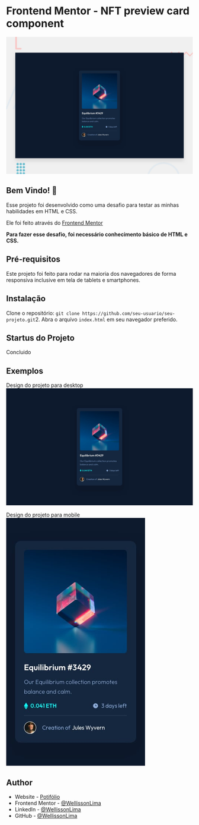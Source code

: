 # Frontend Mentor - NFT preview card component

![Design preview for the NFT preview card component coding challenge](./design/desktop-preview.jpg)

## Bem Vindo! 👋

Esse projeto foi desenvolvido como uma desafio para testar as minhas habilidades em HTML e CSS.

Ele foi feito através do [Frontend Mentor](https://www.frontendmentor.io)

**Para fazer esse desafio, foi necessário conhecimento básico de HTML e CSS.**

## Pré-requisitos

Este projeto foi feito para rodar na maioria dos navegadores de forma responsiva inclusive em tela de tablets e smartphones.

## Instalação

Clone o repositório: `git clone https://github.com/seu-usuario/seu-projeto.git`2. Abra o arquivo `index.html` em seu navegador preferido.

## Startus do Projeto

Concluido

## Exemplos

Design do projeto para desktop
![Design desktop](./design/desktop-design.jpg)

Design do projeto para mobile
![Design mobile](./design/mobile-design.jpg)

## Author

- Website - [Potifólio](https://github.com/WellissonLima/portifolio-wl)
- Frontend Mentor - [@WellissonLima](https://www.frontendmentor.io/profile/WellissonLima)
- LinkedIn - [@WellissonLima](https://www.linkedin.com/in/wellisson-boanerges-barros-lima-23068075)
- GitHub - [@WellissonLima](https://github.com/WellissonLima)